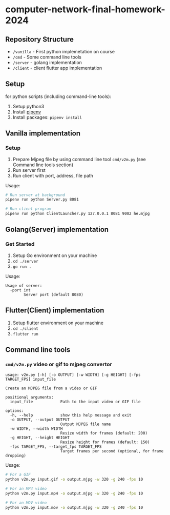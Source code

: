 # computer-network-final-homework-2024

## Repository Structure

- `/vanilla` - First python implemetation on course
- `/cmd` - Some command line tools
- `/server` - golang implementation
- `/client` - client flutter app implementation

## Setup

for python scripts (including command-line tools):

1. Setup python3
2. Install [pipenv](https://pipenv.pypa.io/en/latest/)
3. Install packages: `pipenv install`

## Vanilla implementation

### Setup

1. Prepare Mjpeg file by using command line tool `cmd/v2m.py` (see Command line tools section)
2. Run server first
3. Run client with port, address, file path

Usage:

```sh
# Run server at background
pipenv run python Server.py 8081

# Run client program
pipenv run python ClientLauncher.py 127.0.0.1 8081 9002 he.mjpg
```

## Golang(Server) implementation

### Get Started

1. Setup Go environment on your machine
2. `cd ./server`
3. `go run .`

Usage:

```
Usage of server:
  -port int
    	Server port (default 8080)
```

## Flutter(Client) implementation

1. Setup flutter environment on your machine
2. `cd ./client`
3. `flutter run`

## Command line tools

### `cmd/v2m.py` video or gif to mjpeg convertor

```
usage: v2m.py [-h] [-o OUTPUT] [-w WIDTH] [-g HEIGHT] [-fps TARGET_FPS] input_file

Create an MJPEG file from a video or GIF

positional arguments:
  input_file            Path to the input video or GIF file

options:
  -h, --help            show this help message and exit
  -o OUTPUT, --output OUTPUT
                        Output MJPEG file name
  -w WIDTH, --width WIDTH
                        Resize width for frames (default: 200)
  -g HEIGHT, --height HEIGHT
                        Resize height for frames (default: 150)
  -fps TARGET_FPS, --target_fps TARGET_FPS
                        Target frames per second (optional, for frame dropping)
```

Usage:

```sh
# For a GIF
python v2m.py input.gif -o output.mjpg -w 320 -g 240 -fps 10

# For an MP4 video
python v2m.py input.mp4 -o output.mjpg -w 320 -g 240 -fps 10

# For an MOV video
python v2m.py input.mov -o output.mjpg -w 320 -g 240 -fps 10
```

